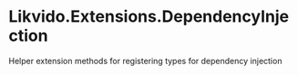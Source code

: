 # Likvido.Extensions.DependencyInjection
Helper extension methods for registering types for dependency injection
